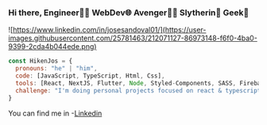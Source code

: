 ### Hi there,  Engineer👨‍💻 WebDev🌐  Avenger🦸‍♂️ Slytherin🐉 Geek👾
![https://www.linkedin.com/in/josesandoval01/](https://user-images.githubusercontent.com/25781463/212071127-86973148-f6f0-4ba0-9399-2cda4b044ede.png)
```js
const HikenJos = {
  pronouns: "he" | "him",
  code: [JavaScript, TypeScript, Html, Css],
  tools: [React, NextJS, Flutter, Node, Styled-Components, SASS, Firebase],
  challenge: "I'm doing personal projects focused on react & typescript",
}
```
You can find me in
-[Linkedin](https://www.linkedin.com/in/josesandoval01/)


<!--
**HikenJos/Hikenjos** is a ✨ _special_ ✨ repository because its `README.md` (this file) appears on your GitHub profile.

Here are some ideas to get you started:

- 🔭 I’m currently working on ...
- 🌱 I’m currently learning ...
- 👯 I’m looking to collaborate on ...
- 🤔 I’m looking for help with ...
- 💬 Ask me about ...
- 📫 How to reach me: ...
- 😄 Pronouns: ...
- ⚡ Fun fact: ...
-->
